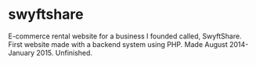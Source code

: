 # swyftshare
E-commerce rental website for a business I founded called, SwyftShare. First website made with a backend system using PHP. Made August 2014-January 2015. Unfinished.
